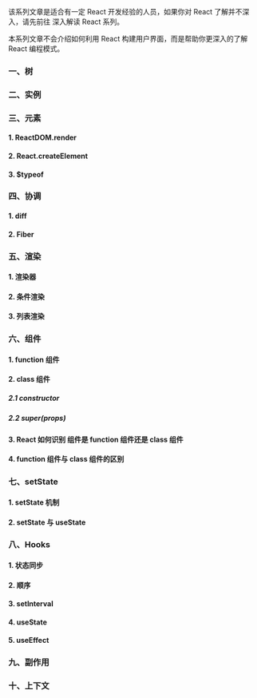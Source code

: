 该系列文章是适合有一定 React 开发经验的人员，如果你对 React 了解并不深入，请先前往 深入解读 React 系列。

本系列文章不会介绍如何利用 React 构建用户界面，而是帮助你更深入的了解 React 编程模式。



### 一、树



### 二、实例



### 三、元素

#### 1. ReactDOM.render

#### 2. React.createElement

#### 3. $typeof 

### 四、协调

#### 1. diff

#### 2. Fiber

### 五、渲染

#### 1. 渲染器

#### 2. 条件渲染

#### 3. 列表渲染

### 六、组件

#### 1. function 组件

#### 2. class 组件

##### 2.1 constructor

##### 2.2 super(props)

#### 3. React 如何识别 组件是 function 组件还是 class 组件

#### 4. function 组件与 class 组件的区别

### 七、setState

#### 1. setState 机制

#### 2. setState 与 useState

### 八、Hooks

#### 1. 状态同步

#### 2. 顺序

#### 3. setInterval

#### 4. useState

#### 5. useEffect

### 九、副作用

### 十、上下文







